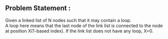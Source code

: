 Problem Statement :
------------------
Given a linked list of N nodes such that it may contain a loop.<br/>
A loop here means that the last node of the link list is connected to the node at position X(1-based index). If the link list does not have any loop, X=0.
